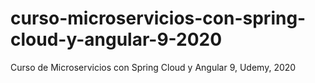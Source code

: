 # curso-microservicios-con-spring-cloud-y-angular-9-2020
Curso de Microservicios con Spring Cloud y Angular 9, Udemy, 2020
